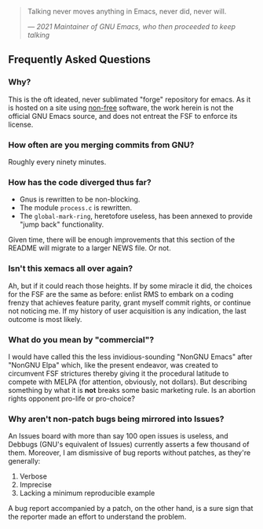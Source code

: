 > Talking never moves anything in Emacs, never did, never will.
>
> &mdash; <cite>2021 Maintainer of GNU Emacs, who then proceeded to keep talking</cite>

## Frequently Asked Questions

### Why?

This is the oft ideated, never sublimated "forge" repository for
emacs.  As it is hosted on a site using
[non-free](https://www.gnu.org/philosophy/categories.en.html)
software, the work herein is not the official GNU Emacs source, and
does not entreat the FSF to enforce its license.

### How often are you merging commits from GNU?

Roughly every ninety minutes.

### How has the code diverged thus far?

- Gnus is rewritten to be non-blocking.
- The module `process.c` is rewritten.
- The `global-mark-ring`, heretofore useless, has been annexed to
  provide "jump back" functionality.

Given time, there will be enough improvements that this section of the
README will migrate to a larger NEWS file.  Or not.

### Isn't this xemacs all over again?

Ah, but if it could reach those heights.  If by some miracle it did,
the choices for the FSF are the same as before: enlist RMS to embark
on a coding frenzy that achieves feature parity, grant myself commit
rights, or continue not noticing me.  If my history of user
acquisition is any indication, the last outcome is most likely.

### What do you mean by "commercial"?

I would have called this the less invidious-sounding "NonGNU Emacs"
after "NonGNU Elpa" which, like the present endeavor, was created to
circumvent FSF strictures thereby giving it the procedural latitude to
compete with MELPA (for attention, obviously, not dollars).  But
describing something by what it is **not** breaks some basic marketing
rule.  Is an abortion rights opponent pro-life or pro-choice?

### Why aren't non-patch bugs being mirrored into Issues?

An Issues board with more than say 100 open issues is useless, and
Debbugs (GNU's equivalent of Issues) currently asserts a few thousand of
them.  Moreover, I am dismissive of bug reports without patches, as
they're generally:

1. Verbose
2. Imprecise
3. Lacking a minimum reproducible example

A bug report accompanied by a patch, on the other hand, is a sure sign
that the reporter made an effort to understand the problem.
